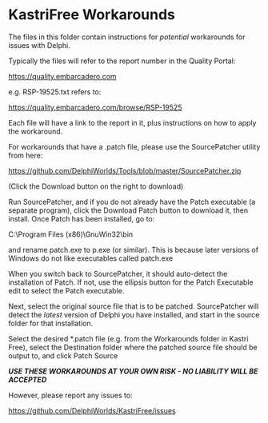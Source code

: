 # KastriFree Workarounds

The files in this folder contain instructions for *potential* workarounds for issues with Delphi.

Typically the files will refer to the report number in the Quality Portal:

  https://quality.embarcadero.com

e.g. RSP-19525.txt refers to:

  https://quality.embarcadero.com/browse/RSP-19525

Each file will have a link to the report in it, plus instructions on how to apply the workaround.

For workarounds that have a .patch file, please use the SourcePatcher utility from here:

  https://github.com/DelphiWorlds/Tools/blob/master/SourcePatcher.zip

(Click the Download button on the right to download)

Run SourcePatcher, and if you do not already have the Patch executable (a separate program), click the Download Patch button to download it, then install.
Once Patch has been installed, go to:

  C:\Program Files (x86)\GnuWin32\bin

and rename patch.exe to p.exe (or similar). This is because later versions of Windows do not like executables called patch.exe

When you switch back to SourcePatcher, it should auto-detect the installation of Patch. If not, use the ellipsis button for the Patch Executable edit to select the Patch executable.

Next, select the original source file that is to be patched. SourcePatcher will detect the *latest* version of Delphi you have installed, and start in the source folder for that installation.

Select the desired *.patch file (e.g. from the Workarounds folder in Kastri Free), select the Destination folder where the patched source file should be output to, and click Patch Source


***USE THESE WORKAROUNDS AT YOUR OWN RISK - NO LIABILITY WILL BE ACCEPTED***

However, please report any issues to:

  https://github.com/DelphiWorlds/KastriFree/issues


